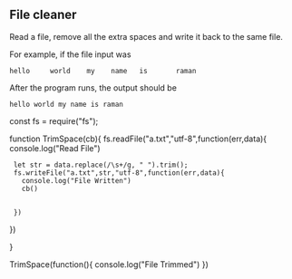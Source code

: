 ## File cleaner

Read a file, remove all the extra spaces and write it back to the same file.

For example, if the file input was

```
hello     world    my    name   is       raman
```

After the program runs, the output should be

```
hello world my name is raman
```

const fs = require("fs");

function TrimSpace(cb){
fs.readFile("a.txt","utf-8",function(err,data){
console.log("Read File")

     let str = data.replace(/\s+/g, " ").trim();
     fs.writeFile("a.txt",str,"utf-8",function(err,data){
       console.log("File Written")
       cb()


     })

})

}

TrimSpace(function(){
console.log("File Trimmed")
})

